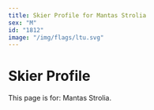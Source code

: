 ```yaml
---
title: Skier Profile for Mantas Strolia
sex: "M"
id: "1812"
image: "/img/flags/ltu.svg" 
---
```


# Skier Profile

This page is for: Mantas Strolia.
    